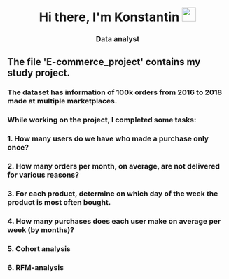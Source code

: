 <h1 align="center">Hi there, I'm <a target="_blank">Konstantin</a> 
<img src="https://github.com/blackcater/blackcater/raw/main/images/Hi.gif" height="32"/></h1>
<h3 align="center">Data analyst</h3>

## The file 'E-commerce_project' contains my study project.
### The dataset has information of 100k orders from 2016 to 2018 made at multiple marketplaces.

### While working on the project, I completed some tasks:
### 1. How many users do we have who made a purchase only once?
### 2. How many orders per month, on average, are not delivered for various reasons?
### 3. For each product, determine on which day of the week the product is most often bought.
### 4. How many purchases does each user make on average per week (by months)?
### 5. Cohort analysis
### 6. RFM-analysis
